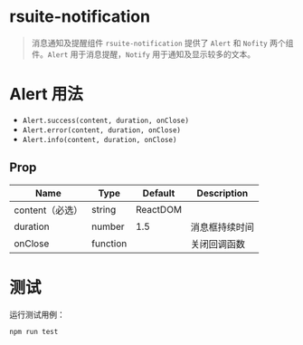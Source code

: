 # rsuite-notification
>消息通知及提醒组件
`rsuite-notification` 提供了 `Alert` 和 `Nofity` 两个组件。`Alert` 用于消息提醒，`Notify` 用于通知及显示较多的文本。

# Alert 用法

* `Alert.success(content, duration, onClose)`
* `Alert.error(content, duration, onClose)`
* `Alert.info(content, duration, onClose)`

## Prop
Name | Type | Default | Description |
---- | ---- | ------- | ----------- |
content（必选）  | string | ReactDOM |  |  通知内容
duration  | number | 1.5 |  消息框持续时间
onClose | function | | 关闭回调函数


# 测试
运行测试用例：
```
npm run test
```

